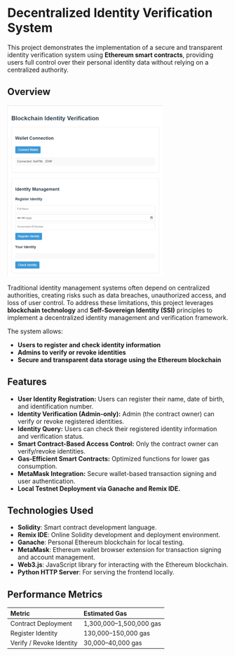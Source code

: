 # Decentralized Identity Verification System

This project demonstrates the implementation of a secure and transparent identity verification system using **Ethereum smart contracts**, providing users full control over their personal identity data without relying on a centralized authority.

## Overview

![Decentralized Identity Verification System](screenshots/screenshot1.png)

Traditional identity management systems often depend on centralized authorities, creating risks such as data breaches, unauthorized access, and loss of user control. To address these limitations, this project leverages **blockchain technology** and **Self-Sovereign Identity (SSI)** principles to implement a decentralized identity management and verification framework.

The system allows:
- **Users to register and check identity information**
- **Admins to verify or revoke identities**
- **Secure and transparent data storage using the Ethereum blockchain**

## Features

- **User Identity Registration:** Users can register their name, date of birth, and identification number.
- **Identity Verification (Admin-only):** Admin (the contract owner) can verify or revoke registered identities.
- **Identity Query:** Users can check their registered identity information and verification status.
- **Smart Contract-Based Access Control:** Only the contract owner can verify/revoke identities.
- **Gas-Efficient Smart Contracts:** Optimized functions for lower gas consumption.
- **MetaMask Integration:** Secure wallet-based transaction signing and user authentication.
- **Local Testnet Deployment via Ganache and Remix IDE.**

## Technologies Used

- **Solidity**: Smart contract development language.
- **Remix IDE**: Online Solidity development and deployment environment.
- **Ganache**: Personal Ethereum blockchain for local testing.
- **MetaMask**: Ethereum wallet browser extension for transaction signing and account management.
- **Web3.js**: JavaScript library for interacting with the Ethereum blockchain.
- **Python HTTP Server**: For serving the frontend locally.


## Performance Metrics

| Metric                   | Estimated Gas |
|:-------------------------|:--------------|
| Contract Deployment       | 1,300,000–1,500,000 gas |
| Register Identity         | 130,000–150,000 gas |
| Verify / Revoke Identity  | 30,000–40,000 gas |
